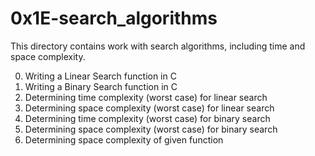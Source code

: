 # 0x1E-search_algorithms
This directory contains work with search algorithms, including time and space complexity.

0. Writing a Linear Search function in C
1. Writing a Binary Search function in C
2. Determining time complexity (worst case) for linear search
3. Determining space complexity (worst case) for linear search
4. Determining time complexity (worst case) for binary search
5. Determining space complexity (worst case) for binary search
6. Determining space complexity of given function
